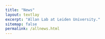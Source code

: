 ```yaml
---
title: "News"
layout: textlay
excerpt: "Allan Lab at Leiden University."
sitemap: false
permalink: /allnews.html
---
```


<!-- # News -->
<!-- <div style="margin-left: 20px;"> -->

<!-- {% for article in site.data.news %} -->
<!-- <em>{{ article.date }}</em> <br> -->
<!-- <p style="margin-left: 30px;"> -->
<!-- {{ article.headline }} -->
<!-- </p> -->
<!-- {% endfor %} -->

<!-- </div> -->
